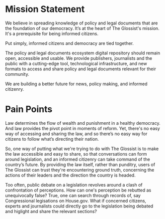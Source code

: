 # Mission Statement
We believe in spreading knowledge of policy and legal documents that are the foundation of our democracy. It’s at the heart of The Glossist's mission. It's a prerequisite for being informed citizens.

Put simply, informed citizens and democracy are tied together.

The policy and legal documents ecosystem digital repository should remain open, accessible and usable. We provide publishers, journalists and the public with a cutting-edge tool, technological infrastructure, and new formats to access and share policy and legal documents relevant for their community.

We are building a better future for news, policy making, and informed citizenry.

# Pain Points
Law determines the flow of wealth and punishment in a healthy democracy. And law provides the pivot point in moments of reform. Yet, there's no easy way of accessing and sharing the law, and so there’s no easy way for citizens to follow what’s directing their nation.

So, one way of putting what we're trying to do with The Glossist is to make the law accessible and easy to share, so that conversations can form around legislation, and an informed citizenry can take command of the country’s future. By providing the law itself, rather than punditry, users of The Glossist can trust they're encountering ground truth, concerning the actions of their leaders and the direction the country is headed.

Too often, public debate on a legislation revolves around a clash of confrontation of perceptions. How can one's perception be rebutted as unequivocally false? True, one can search through records of, say Congressional legisations on House.gov. What if concerned citizens, experts and journalists could directly go to the legislation being debated and higlight and share the relevant sections?

